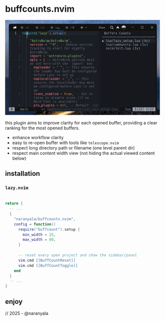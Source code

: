 # buffcounts.nvim

![screenshot](./doc/screenshot.png)

this plugin aims to improve clarity for each opened buffer, providing a clear ranking for the most opened buffers.

- enhance workflow clarity
- easy to re-open buffer with tools like `telescope.nvim`
- respect long directory path or filename (one level parent dir)
- respect main content width view (not hiding the actual viewed content below)

## installation

### `lazy.nvim`

```lua

return {
  -- ...
  {
    "naranyala/buffcounts.nvim",
    config = function()
      require("buffcount").setup {
        min_width = 25,
        max_width = 80,
      }

      -- reset every open project and show the sidebar/panel
      vim.cmd [[BuffCountReset]]
      vim.cmd [[BuffCountToggle]]
    end
  }
  -- ...
}

```

## enjoy

// 2025 - @naranyala
